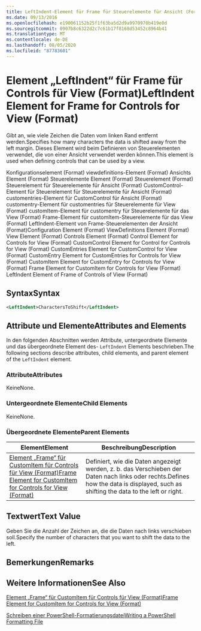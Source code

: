 ```yaml
---
title: LeftIndent-Element für Frame für Steuerelemente für Ansicht (Format) | Microsoft-Dokumentation
ms.date: 09/13/2016
ms.openlocfilehash: e190061152b25f1f63ba5d2d9a9970970b419e0d
ms.sourcegitcommit: 0907b8c6322d2c7c61b17f8168d53452c8964b41
ms.translationtype: MT
ms.contentlocale: de-DE
ms.lasthandoff: 08/05/2020
ms.locfileid: "87783601"
---
```

# <a name="leftindent-element-for-frame-for-controls-for-view-format"></a><span data-ttu-id="91cb3-102">Element „LeftIndent“ für Frame für Controls für View (Format)</span><span class="sxs-lookup"><span data-stu-id="91cb3-102">LeftIndent Element for Frame for Controls for View (Format)</span></span>

<span data-ttu-id="91cb3-103">Gibt an, wie viele Zeichen die Daten vom linken Rand entfernt werden.</span><span class="sxs-lookup"><span data-stu-id="91cb3-103">Specifies how many characters the data is shifted away from the left margin.</span></span> <span data-ttu-id="91cb3-104">Dieses Element wird beim Definieren von Steuerelementen verwendet, die von einer Ansicht verwendet werden können.</span><span class="sxs-lookup"><span data-stu-id="91cb3-104">This element is used when defining controls that can be used by a view.</span></span>

<span data-ttu-id="91cb3-105">Konfigurationselement (Format) viewdefinitions-Element (Format) Ansichts Element (Format) Steuerelemente Element (Format) Steuerelement (Format) Steuerelement für Steuerelemente für Ansicht (Format) CustomControl-Element für Steuerelement für Steuerelemente für Ansicht (Format) customentries-Element für CustomControl für Ansicht (Format) customentry-Element für customentries für Steuerelemente für View (Format) customItem-Element für customentry für Steuerelemente für das View (Format) Frame-Element für customItem-Steuerelemente für das View (Format) LeftIndent-Element von Frame-Steuerelementen der Ansicht (Format)</span><span class="sxs-lookup"><span data-stu-id="91cb3-105">Configuration Element (Format) ViewDefinitions Element (Format) View Element (Format) Controls Element (Format) Control Element for Controls for View (Format) CustomControl Element for Control for Controls for View (Format) CustomEntries Element for CustomControl for View (Format) CustomEntry Element for CustomEntries for Controls for View (Format) CustomItem Element for CustomEntry for Controls for View (Format) Frame Element for CustomItem for Controls for View (Format) LeftIndent Element of Frame of Controls of View (Format)</span></span>

## <a name="syntax"></a><span data-ttu-id="91cb3-106">Syntax</span><span class="sxs-lookup"><span data-stu-id="91cb3-106">Syntax</span></span>

```xml
<LeftIndent>CharactersToShift</LeftIndent>
```

## <a name="attributes-and-elements"></a><span data-ttu-id="91cb3-107">Attribute und Elemente</span><span class="sxs-lookup"><span data-stu-id="91cb3-107">Attributes and Elements</span></span>

<span data-ttu-id="91cb3-108">In den folgenden Abschnitten werden Attribute, untergeordnete Elemente und das übergeordnete Element des- `LeftIndent` Elements beschrieben.</span><span class="sxs-lookup"><span data-stu-id="91cb3-108">The following sections describe attributes, child elements, and parent element of the `LeftIndent` element.</span></span>

### <a name="attributes"></a><span data-ttu-id="91cb3-109">Attribute</span><span class="sxs-lookup"><span data-stu-id="91cb3-109">Attributes</span></span>

<span data-ttu-id="91cb3-110">Keine</span><span class="sxs-lookup"><span data-stu-id="91cb3-110">None.</span></span>

### <a name="child-elements"></a><span data-ttu-id="91cb3-111">Untergeordnete Elemente</span><span class="sxs-lookup"><span data-stu-id="91cb3-111">Child Elements</span></span>

<span data-ttu-id="91cb3-112">Keine</span><span class="sxs-lookup"><span data-stu-id="91cb3-112">None.</span></span>

### <a name="parent-elements"></a><span data-ttu-id="91cb3-113">Übergeordnete Elemente</span><span class="sxs-lookup"><span data-stu-id="91cb3-113">Parent Elements</span></span>

|<span data-ttu-id="91cb3-114">Element</span><span class="sxs-lookup"><span data-stu-id="91cb3-114">Element</span></span>|<span data-ttu-id="91cb3-115">Beschreibung</span><span class="sxs-lookup"><span data-stu-id="91cb3-115">Description</span></span>|
|-------------|-----------------|
|[<span data-ttu-id="91cb3-116">Element „Frame“ für CustomItem für Controls für View (Format)</span><span class="sxs-lookup"><span data-stu-id="91cb3-116">Frame Element for CustomItem for Controls for View (Format)</span></span>](./frame-element-for-customitem-for-controls-for-view-format.md)|<span data-ttu-id="91cb3-117">Definiert, wie die Daten angezeigt werden, z. b. das Verschieben der Daten nach links oder rechts.</span><span class="sxs-lookup"><span data-stu-id="91cb3-117">Defines how the data is displayed, such as shifting the data to the left or right.</span></span>|

## <a name="text-value"></a><span data-ttu-id="91cb3-118">Textwert</span><span class="sxs-lookup"><span data-stu-id="91cb3-118">Text Value</span></span>

<span data-ttu-id="91cb3-119">Geben Sie die Anzahl der Zeichen an, die die Daten nach links verschieben soll.</span><span class="sxs-lookup"><span data-stu-id="91cb3-119">Specify the number of characters that you want to shift the data to the left.</span></span>

## <a name="remarks"></a><span data-ttu-id="91cb3-120">Bemerkungen</span><span class="sxs-lookup"><span data-stu-id="91cb3-120">Remarks</span></span>

## <a name="see-also"></a><span data-ttu-id="91cb3-121">Weitere Informationen</span><span class="sxs-lookup"><span data-stu-id="91cb3-121">See Also</span></span>

[<span data-ttu-id="91cb3-122">Element „Frame“ für CustomItem für Controls für View (Format)</span><span class="sxs-lookup"><span data-stu-id="91cb3-122">Frame Element for CustomItem for Controls for View (Format)</span></span>](./frame-element-for-customitem-for-controls-for-view-format.md)

[<span data-ttu-id="91cb3-123">Schreiben einer PowerShell-Formatierungsdatei</span><span class="sxs-lookup"><span data-stu-id="91cb3-123">Writing a PowerShell Formatting File</span></span>](./writing-a-powershell-formatting-file.md)
